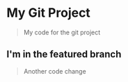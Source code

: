 # My Git Project

> My code for the git project

## I'm in the featured branch

> Another code change
